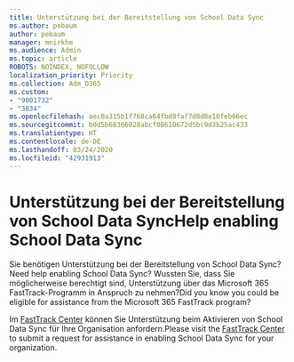 ```yaml
---
title: Unterstützung bei der Bereitstellung von School Data Sync
ms.author: pebaum
author: pebaum
manager: mnirkhe
ms.audience: Admin
ms.topic: article
ROBOTS: NOINDEX, NOFOLLOW
localization_priority: Priority
ms.collection: Adm_O365
ms.custom:
- "9001732"
- "3834"
ms.openlocfilehash: aec0a315b1f768ca64fbd8faf7d8d8e10feb66ec
ms.sourcegitcommit: b0d5b68366028abcf08610672d5bc9d3b25ac433
ms.translationtype: HT
ms.contentlocale: de-DE
ms.lasthandoff: 03/24/2020
ms.locfileid: "42931913"
---
```

# <a name="help-enabling-school-data-sync"></a><span data-ttu-id="7919f-102">Unterstützung bei der Bereitstellung von School Data Sync</span><span class="sxs-lookup"><span data-stu-id="7919f-102">Help enabling School Data Sync</span></span>

<span data-ttu-id="7919f-103">Sie benötigen Unterstützung bei der Bereitstellung von School Data Sync?</span><span class="sxs-lookup"><span data-stu-id="7919f-103">Need help enabling School Data Sync?</span></span> <span data-ttu-id="7919f-104">Wussten Sie, dass Sie möglicherweise berechtigt sind, Unterstützung über das Microsoft 365 FastTrack-Programm in Anspruch zu nehmen?</span><span class="sxs-lookup"><span data-stu-id="7919f-104">Did you know you could be eligible for assistance from the Microsoft 365 FastTrack program?</span></span>

<span data-ttu-id="7919f-105">Im [FastTrack Center](https://www.microsoft.com/fasttrack) können Sie Unterstützung beim Aktivieren von School Data Sync für Ihre Organisation anfordern.</span><span class="sxs-lookup"><span data-stu-id="7919f-105">Please visit the [FastTrack Center](https://www.microsoft.com/fasttrack) to submit a request for assistance in enabling School Data Sync for your organization.</span></span>
